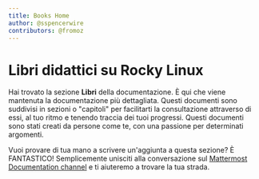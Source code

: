 ```yaml
---
title: Books Home
author: @sspencerwire
contributors: @fromoz
---
```

# Libri didattici su Rocky Linux

Hai trovato la sezione **Libri** della documentazione. È qui che viene mantenuta la documentazione più dettagliata. Questi documenti sono suddivisi in sezioni o "capitoli" per facilitarti la consultazione attraverso di essi, al tuo ritmo e tenendo traccia dei tuoi progressi. Questi documenti sono stati creati da persone come te, con una passione per determinati argomenti.

Vuoi provare di tua mano a scrivere un'aggiunta a questa sezione? È FANTASTICO! Semplicemente unisciti alla conversazione sul [Mattermost Documentation channel](https://chat.rockylinux.org/rocky-linux/channels/documentation) e ti aiuteremo a trovare la tua strada.
